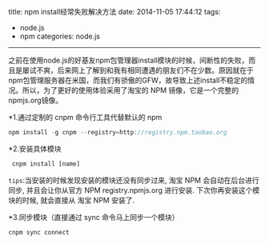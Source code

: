 title: npm install经常失败解决方法
date: 2014-11-05 17:44:12
tags:
- node.js
- npm
categories: node.js
---

之前在使用node.js的好基友npm包管理器install模块的时候，间断性的失败，而且是屡试不爽，后来网上了解到和我有相同遭遇的朋友们不在少数。原因就在于npm包管理服务器在米国，而我们有骄傲的GFW，故导致上述install不稳定的情况。所以，为了更好的使用体验采用了淘宝的 NPM 镜像，它是一个完整的npmjs.org镜像。


*1.通过定制的 cnpm 命令行工具代替默认的 npm
```javascript
npm install -g cnpm --registry=http://registry.npm.taobao.org
```
*2.安装具体模块

```javascript
 cnpm install [name]
```
`tips`:当安装的时候发现安装的模块还没有同步过来, 淘宝 NPM 会自动在后台进行同步, 并且会让你从官方 NPM registry.npmjs.org 进行安装. 下次你再安装这个模块的时候, 就会直接从 淘宝 NPM 安装了.

*3.同步模块（直接通过 sync 命令马上同步一个模块）
```javascript
cnpm sync connect
```